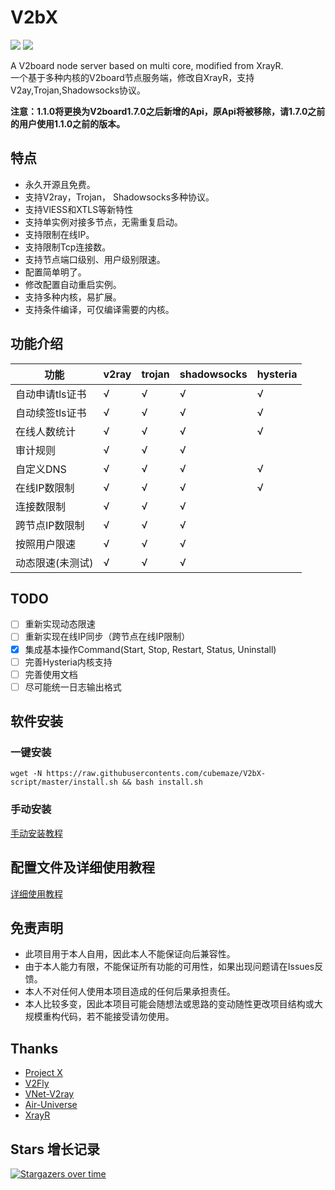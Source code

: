 # V2bX 
    
[![](https://img.shields.io/github/v/release/cubemaze/V2bX)]() 
[![](https://img.shields.io/badge/TgChat-%E4%BA%A4%E6%B5%81%E7%BE%A4-blue)](https://t.me/YuzukiProjects)

A V2board node server based on multi core, modified from XrayR.  
一个基于多种内核的V2board节点服务端，修改自XrayR，支持V2ay,Trojan,Shadowsocks协议。

**注意：1.1.0将更换为V2board1.7.0之后新增的Api，原Api将被移除，请1.7.0之前的用户使用1.1.0之前的版本。**

## 特点

* 永久开源且免费。
* 支持V2ray，Trojan， Shadowsocks多种协议。
* 支持VlESS和XTLS等新特性
* 支持单实例对接多节点，无需重复启动。
* 支持限制在线IP。
* 支持限制Tcp连接数。
* 支持节点端口级别、用户级别限速。
* 配置简单明了。
* 修改配置自动重启实例。
* 支持多种内核，易扩展。
* 支持条件编译，可仅编译需要的内核。

## 功能介绍

| 功能        | v2ray | trojan | shadowsocks | hysteria |
|-----------|-------|--------|-------------|----------|
| 自动申请tls证书 | √     | √      | √           | √        |
| 自动续签tls证书 | √     | √      | √           | √        |
| 在线人数统计    | √     | √      | √           | √        |
| 审计规则      | √     | √      | √           |          |
| 自定义DNS    | √     | √      | √           | √        |
| 在线IP数限制   | √     | √      | √           | √        |
| 连接数限制     | √     | √      | √           |          |
| 跨节点IP数限制  | √     | √      | √           |          |
| 按照用户限速    | √     | √      | √           |          |
| 动态限速(未测试) | √     | √      | √           |          |

## TODO

- [ ] 重新实现动态限速
- [ ] 重新实现在线IP同步（跨节点在线IP限制）
- [x] 集成基本操作Command(Start, Stop, Restart, Status, Uninstall)
- [ ] 完善Hysteria内核支持
- [ ] 完善使用文档
- [ ] 尽可能统一日志输出格式

## 软件安装

### 一键安装

```
wget -N https://raw.githubusercontents.com/cubemaze/V2bX-script/master/install.sh && bash install.sh
```

### 手动安装

[手动安装教程](https://yuzuki-1.gitbook.io/v2bx-doc//xrayr-xia-zai-he-an-zhuang/install/manual)

## 配置文件及详细使用教程

[详细使用教程](https://yuzuki-1.gitbook.io/v2bx-doc/)

## 免责声明

* 此项目用于本人自用，因此本人不能保证向后兼容性。
* 由于本人能力有限，不能保证所有功能的可用性，如果出现问题请在Issues反馈。
* 本人不对任何人使用本项目造成的任何后果承担责任。
* 本人比较多变，因此本项目可能会随想法或思路的变动随性更改项目结构或大规模重构代码，若不能接受请勿使用。

## Thanks

* [Project X](https://github.com/XTLS/)
* [V2Fly](https://github.com/v2fly)
* [VNet-V2ray](https://github.com/ProxyPanel/VNet-V2ray)
* [Air-Universe](https://github.com/crossfw/Air-Universe)
* [XrayR](https://github.com/XrayR/XrayR)

## Stars 增长记录

[![Stargazers over time](https://starchart.cc/Yuzuki616/V2bX.svg)](https://starchart.cc/Yuzuki616/V2bX)

